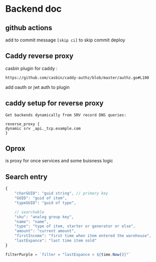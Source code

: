 # Backend doc

## github actions

add to commit message ```[skip ci]``` to skip commit deploy

## Caddy reverse proxy

casbin plugin for caddy :

```http
https://github.com/casbin/caddy-authz/blob/master/authz.go#L100
```

add oauth or jwt auth to plugin

## caddy setup for reverse proxy

```text
Get backends dynamically from SRV record DNS queries:

reverse_proxy {
dynamic srv _api._tcp.example.com
}
```

## Oprox

is proxy for once services and some buisness logic

## Search entry

```js
{
    "charGUID": "guid string", // primary key
    "GUID": "guid of item",
    "typeGUID": "guid of type",

    // searchable
    "sku": "analog group key",
    "name": "name",
    "type": "type of item, starter or generator or else",
    "amount": "current amount",
    "firstIncome": "first time when item entered the warehouse",
    "lastExpance": "last time item sold"
}
```

```js
filterPurple = `filter = "lastExpance < ${time.Now()}"`
```
